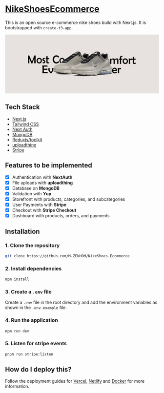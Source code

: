 # [NikeShoesEcommerce](https://nike-shoes-ecommerce.vercel.app/)

This is an open source e-commerce nike shoes build with Next.js. It is bootstrapped with `create-t3-app`.

[![NikeShoesEcommerce](./public/banner.jpg)](https://nike-shoes-ecommerce.vercel.app/)

## Tech Stack

- [Next.js](https://nextjs.org)
- [Tailwind CSS](https://tailwindcss.com)
- [Next Auth](https://next-auth.js.org)
- [MongoDB](https://www.mongodb.com/)
- [Reduxjs/toolkit](https://redux-toolkit.js.org/)
- [uploadthing](https://uploadthing.com)
- [Stripe](https://stripe.com)

## Features to be implemented

- [x] Authentication with **NextAuth**
- [x] File uploads with **uploadthing**
- [x] Database on **MongoDB**
- [x] Validation with **Yup**
- [x] Storefront with products, categories, and subcategories
- [x] User Payments with **Stripe**
- [x] Checkout with **Stripe Checkout**
- [x] Dashboard with products, orders, and payments

## Installation

### 1. Clone the repository

```bash
git clone https://github.com/M-ZENHOM/NikeShoes-Ecommerce
```

### 2. Install dependencies

```bash
npm install
```

### 3. Create a `.env` file

Create a `.env` file in the root directory and add the environment variables as shown in the `.env.example` file.

### 4. Run the application

```bash
npm run dev
```

### 5. Listen for stripe events

```bash
pnpm run stripe:listen
```

## How do I deploy this?

Follow the deployment guides for [Vercel](https://create.t3.gg/en/deployment/vercel), [Netlify](https://create.t3.gg/en/deployment/netlify) and [Docker](https://create.t3.gg/en/deployment/docker) for more information.
